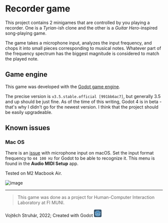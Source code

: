 # Recorder game

This project contains 2 minigames that are controlled by you playing a recorder. One is a *Tyrian*-ish clone and the other is a *Guitar Hero*-inspired song-playing game.

The game takes a microphone input, analyzes the input frequency, and chops it into small pieces corresponding to musical notes. Whatever part of the frequency spectrum has the biggest magnitude is considered to match the played note.

## Game engine

This game was developed with the [Godot game engine](https://godotengine.org).

The precise version is `v3.5.stable.official [991bb6ac7]`, but generally 3.5 and up should be just fine. As of the time of this writing, Godot 4 is in beta - that's why I didn't go for the newest version. I think that the project should be easily upgradeable.

## Known issues

### Mac OS

There is an [issue](https://github.com/godotengine/godot/issues/64583) with microphone input on macOS. Set the input format frequency to `44 100 Hz` for Godot to be able to recognize it. This menu is found in the **Audio MIDI Setup** app. 

Tested on M2 Macbook Air.

![image](https://user-images.githubusercontent.com/5861833/185453761-e3b348ab-be8e-4fec-9db1-b642b38b57c6.png)



---

> This game was done as a project for Human-Computer Interaction Laboratory at FI MUNI.

Vojtěch Struhár, 2022; Created with Godot <img src="icon.png" style="height: 24px"/> 